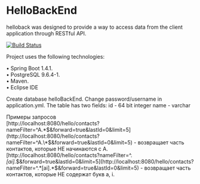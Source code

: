 # HelloBackEnd

helloback was designed to provide a way to access data from the client application through RESTful API.

[![Build Status](https://travis-ci.org/velovan/helloback.svg?branch=master)](https://travis-ci.org/velovan/helloback)

Project uses the following technologies:

 
• Spring Boot 1.4.1.  
• PostgreSQL 9.6.4-1.  
• Maven.  
• Eclipse IDE

Create database helloBackEnd. Change password/username in application.yml.
The table has two fields:
id - 64 bit integer
name - varchar



Примеры запросов  
[http://localhost:8080/hello/contacts?nameFilter=^A.\*$&forward=true&lastId=0&limit=5](http://localhost:8080/hello/contacts?nameFilter=^A.\*$&forward=true&lastId=0&limit=5) - возвращает часть контактов, которые НЕ начинаются с A.  
[http://localhost:8080/hello/contacts?nameFilter=^.*[ai].*$&forward=true&lastId=0&limit=5](http://localhost:8080/hello/contacts?nameFilter=^.*[ai].*$&forward=true&lastId=0&limit=5) - возвращает часть контактов, которые НЕ содержат букв a, i.
